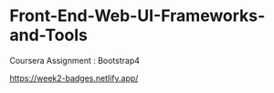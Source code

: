 # Front-End-Web-UI-Frameworks-and-Tools
Coursera Assignment : Bootstrap4 

https://week2-badges.netlify.app/ 
